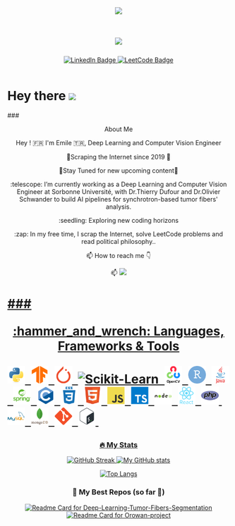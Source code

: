 
<div id="header" align="center">
  <img src="https://media.giphy.com/media/M9gbBd9nbDrOTu1Mqx/giphy.gif" width="100"/>
</div>

<h1 align="center">
  <a href="https://git.io/typing-svg">
    <img src="https://readme-typing-svg.herokuapp.com/?lines=This+is+Emile+Aydar;Nice+to+meet+you+%F0%9F%91%8B&center=true&size=30">
  </a>
</h1>

<div id="badges" align="center">
  <a href="https://www.linkedin.com/in/emile-aydar/">
    <img src="https://img.shields.io/badge/LinkedIn-blue?style=for-the-badge&logo=linkedin&logoColor=white" alt="LinkedIn Badge"/>
  </a>
  <a href="https://leetcode.com/xXMagIkZzR4mBOXx/">
    <img src="https://img.shields.io/badge/LeetCode-orange?style=for-the-badge&logo=leetcode&logoColor=white" alt="LeetCode Badge"/>
  </a>
</div>

<img src="https://komarev.com/ghpvc/?username=xXMagIkZzR4mBOXx&style=flat-square&color=blue" alt=""/>

<h1>
  Hey there
  <img src="https://media.giphy.com/media/hvRJCLFzcasrR4ia7z/giphy.gif" width="30px"/>
</h1>
###  <p align="center">About Me</p>
<p align="center">
    <p align="center">Hey ! 🇫🇷 I'm Emile 🇹🇷, Deep Learning and Computer Vision Engineer </p>
    <p align="center">🌠Scraping the Internet since 2019 🌠</p>
    <p align="center">🔔Stay Tuned for new upcoming content🔔</p>

  <p align="center">:telescope: I’m currently working as a Deep Learning and Computer Vision Engineer at Sorbonne Université, with Dr.Thierry Dufour and Dr.Olivier Schwander to build AI pipelines for synchrotron-based tumor fibers' analysis.</p>

  <p align="center">:seedling: Exploring new coding horizons</p>

  <p align="center">:zap: In my free time, I scrap the Internet, solve LeetCode problems and read political philosophy..</p>

  <p align="center">📫 How to reach me 👇</p>
</p>
<p align="center">📫 <a href="https://www.linkedin.com/in/emile-aydar/"><img src="https://img.shields.io/badge/linkedin-%230077B5.svg?&style=for-the-badge&logo=linkedin&logoColor=white" height=20>

<h1>
  ###  <p align="center">:hammer_and_wrench: Languages, Frameworks & Tools </p>
  <div>
  
  <img src="https://github.com/devicons/devicon/blob/master/icons/python/python-original.svg" title="Python" alt="Python" width="40" height="40"/>&nbsp;
  <img src="https://github.com/devicons/devicon/blob/master/icons/tensorflow/tensorflow-original.svg" title="Tensorflow" alt="Tensorflow" width="40" height="40"/>&nbsp;
  <img src="https://github.com/devicons/devicon/blob/master/icons/pytorch/pytorch-original.svg" title="PyTorch" alt="PyTorch" width="40" height="40"/>&nbsp;
  <img src="https://api.iconify.design/devicon/scikitlearn.svg" title="Scikit-Learn" alt="Scikit-Learn" width="60" height="60"/>&nbsp;
  <img src="https://github.com/devicons/devicon/blob/master/icons/opencv/opencv-original-wordmark.svg" title="OpenCV" alt="OpenCV" width="40" height="40"/>&nbsp;
  <img src="https://github.com/devicons/devicon/blob/master/icons/rstudio/rstudio-original.svg" title="RStudio" alt="RStudio" width="40" height="40"/>&nbsp;
  <img src="https://github.com/devicons/devicon/blob/master/icons/java/java-original-wordmark.svg" title="Java" alt="Java" width="40" height="40"/>&nbsp;
  <img src="https://github.com/devicons/devicon/blob/master/icons/spring/spring-original-wordmark.svg" title="Spring" alt="Spring" width="40" height="40"/>&nbsp;
  <img src="https://github.com/devicons/devicon/blob/master/icons/c/c-original.svg" title="C" alt="C" width="40" height="40"/>&nbsp;
  <img src="https://github.com/devicons/devicon/blob/master/icons/css3/css3-plain-wordmark.svg"  title="CSS3" alt="CSS" width="40" height="40"/>&nbsp;
  <img src="https://github.com/devicons/devicon/blob/master/icons/html5/html5-original.svg" title="HTML5" alt="HTML" width="40" height="40"/>&nbsp;
  <img src="https://github.com/devicons/devicon/blob/master/icons/javascript/javascript-original.svg" title="JavaScript" alt="JavaScript" width="40" height="40"/>&nbsp;
  <img src="https://github.com/devicons/devicon/blob/master/icons/typescript/typescript-original.svg" title="TypeScript" alt="TypeScript" width="40" height="40"/>&nbsp;
  <img src="https://github.com/devicons/devicon/blob/master/icons/nodejs/nodejs-original-wordmark.svg" title="NodeJS" alt="NodeJS" width="40" height="40"/>&nbsp;
  <img src="https://github.com/devicons/devicon/blob/master/icons/react/react-original-wordmark.svg" title="React" alt="React" width="40" height="40"/>&nbsp;
  <img src="https://github.com/devicons/devicon/blob/master/icons/php/php-original.svg" title="PHP"  alt="PHP" width="40" height="40"/>&nbsp;
  <img src="https://github.com/devicons/devicon/blob/master/icons/mysql/mysql-original-wordmark.svg" title="MySQL"  alt="MySQL" width="40" height="40"/>&nbsp;
  <img src="https://github.com/devicons/devicon/blob/master/icons/mongodb/mongodb-original-wordmark.svg" title="MongoDB"  alt="MongoDB" width="40" height="40"/>&nbsp;
  <img src="https://github.com/devicons/devicon/blob/master/icons/git/git-original.svg" title="Git" alt="Git" width="40" height="40"/>&nbsp;
  <img src="https://github.com/devicons/devicon/blob/master/icons/bash/bash-original.svg" title="Bash" alt="Bash" width="40" height="40"/>&nbsp;
</h1>

### <p align="center">:fire: My Stats</p>
<p align="center">
    <a href="https://git.io/streak-stats">
        <img src="http://github-readme-streak-stats.herokuapp.com?user=xXMagIkZzR4mBOXx&theme=radical&background=000000" alt="GitHub Streak">
    </a>
    <a href="https://github.com/anuraghazra/github-readme-stats">
        <img src="https://github-readme-stats.vercel.app/api?username=xXMagIkZzR4mBOXx&show_icons=true&theme=radical" alt="My GitHub stats">
    </a>
</p>


<p align="center">
    <a href="https://github.com/anuraghazra/github-readme-stats">
        <img src="https://github-readme-stats.vercel.app/api/top-langs/?username=xXMagIkZzR4mBOXx&layout=compact&theme=highcontrast" alt="Top Langs">
    </a>
</p>


### <p align="center">🤯 My Best Repos (so far 🤞)</p>

<p align="center">
    <a href="https://github.com/anuraghazra/github-readme-stats">
        <img src="https://github-readme-stats.vercel.app/api/pin?username=xXMagIkZzR4mBOXx&repo=Deep-Learning-Tumor-Fibers-Segmentation" alt="Readme Card for Deep-Learning-Tumor-Fibers-Segmentation">
    </a>
    <a href="https://github.com/anuraghazra/github-readme-stats">
        <img src="https://github-readme-stats.vercel.app/api/pin?username=xXMagIkZzR4mBOXx&repo=Orowan-project" alt="Readme Card for Orowan-project">
    </a>
</p>


